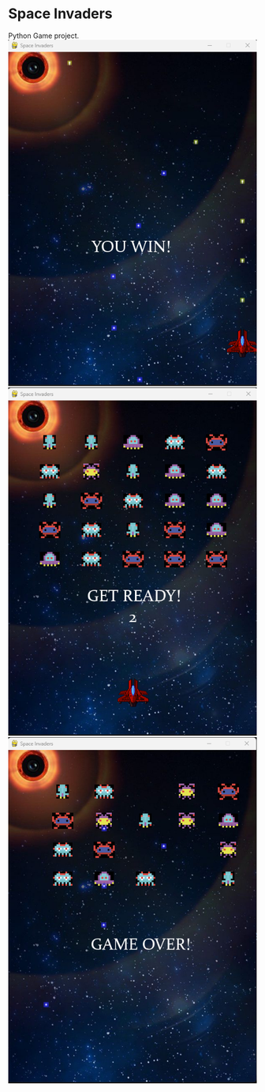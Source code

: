 # Space Invaders
Python Game project.
![Game Won](/assets/space-invaders.png)
![Game Begin](/assets/space-invaders2.png)
![Game Over](/assets/space-invaders3.png)